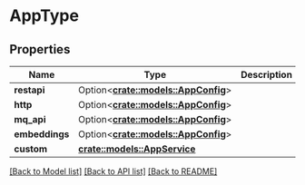 # AppType

## Properties

Name | Type | Description | Notes
------------ | ------------- | ------------- | -------------
**restapi** | Option<[**crate::models::AppConfig**](AppConfig.md)> |  | 
**http** | Option<[**crate::models::AppConfig**](AppConfig.md)> |  | 
**mq_api** | Option<[**crate::models::AppConfig**](AppConfig.md)> |  | 
**embeddings** | Option<[**crate::models::AppConfig**](AppConfig.md)> |  | 
**custom** | [**crate::models::AppService**](AppService.md) |  | 

[[Back to Model list]](../README.md#documentation-for-models) [[Back to API list]](../README.md#documentation-for-api-endpoints) [[Back to README]](../README.md)


